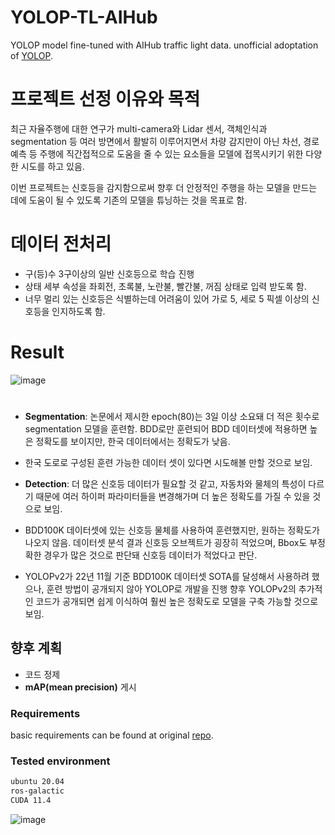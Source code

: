 # YOLOP-TL-AIHub
YOLOP model fine-tuned with AIHub traffic light data.
unofficial adoptation of [YOLOP](https://github.com/hustvl/YOLOP).

# 프로젝트 선정 이유와 목적
최근 자율주행에 대한 연구가 multi-camera와 Lidar 센서, 객체인식과 segmentation 등 여러 방면에서 활발히 이루어지면서 차량 감지만이 아닌 차선, 경로 예측 등 주행에 직간접적으로 도움을 줄 수 있는 요소들을 모델에 접목시키기 위한 다양한 시도를 하고 있음. </br>

이번 프로젝트는 신호등을 감지함으로써 향후 더 안정적인 주행을 하는 모델을 만드는 데에 도움이 될 수 있도록 기존의 모델을 튜닝하는 것을 목표로 함. </br>

# 데이터 전처리
* 구(등)수 3구이상의 일반 신호등으로 학습 진행 </br>
* 상태 세부 속성을 좌회전, 초록불, 노란불, 빨간불, 꺼짐 상태로 입력 받도록 함. </br>
* 너무 멀리 있는 신호등은 식별하는데 어려움이 있어
가로 5, 세로 5 픽셀 이상의 신호등을 인지하도록 함. </br>

# Result
![image](https://user-images.githubusercontent.com/110019752/205637769-5d3635ce-0a8d-4805-9d55-4ee46cd5b5a7.png) </br>

#
* **Segmentation**: 논문에서 제시한 epoch(80)는 3일 이상 소요돼 더 적은 횟수로 segmentation 모델을 훈련함. BDD로만 훈련되어 BDD 데이터셋에 적용하면 높은 정확도를 보이지만, 한국 데이터에서는 정확도가 낮음. </br>
* 한국 도로로 구성된 훈련 가능한 데이터 셋이 있다면 시도해볼 만할 것으로 보임. </br>

* **Detection**: 더 많은 신호등 데이터가 필요할 것 같고, 자동차와 물체의 특성이 다르기 때문에 여러 하이퍼 파라미터들을 변경해가며 더 높은 정확도를 가질 수 있을 것으로 보임. </br>

* BDD100K 데이터셋에 있는 신호등 물체를 사용하여 훈련했지만, 원하는 정확도가 나오지 않음. 데이터셋 분석 결과 신호등 오브젝트가 굉장히 적었으며, Bbox도 부정확한 경우가 많은 것으로 판단돼 신호등 데이터가 적었다고 판단. </br>

* YOLOPv2가 22년 11월 기준 BDD100K 데이터셋 SOTA를 달성해서 사용하려 했으나, 훈련 방법이 공개되지 않아 YOLOP로 개발을 진행 향후 YOLOPv2의 추가적인 코드가 공개되면 쉽게 이식하여 훨씬 높은 정확도로 모델을 구축 가능할 것으로 보임. </br>

## 향후 계획

* 코드 정제
* **mAP(mean precision)** 게시

### Requirements
basic requirements can be found at original [repo](https://github.com/hustvl/YOLOP).

### Tested environment
```bash
ubuntu 20.04
ros-galactic
CUDA 11.4
```

![image](https://user-images.githubusercontent.com/110019752/205632751-8f5ef416-2055-47ab-b5a2-669bc1b23414.png)
